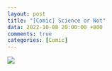 ```yaml
---
layout: post
title: "[Comic] Science or Not"
data: 2022-10-08 20:00:00 +800
comments: true
categories: [Comic]
---
```


![](/MyBlog/images/comic-science-or-not.png)

